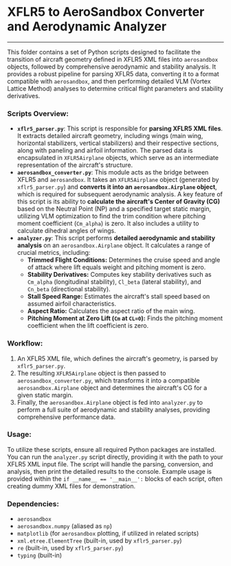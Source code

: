 # XFLR5 to AeroSandbox Converter and Aerodynamic Analyzer
---
This folder contains a set of Python scripts designed to facilitate the transition of aircraft geometry defined in XFLR5 XML files into `aerosandbox` objects, followed by comprehensive aerodynamic and stability analysis. It provides a robust pipeline for parsing XFLR5 data, converting it to a format compatible with `aerosandbox`, and then performing detailed VLM (Vortex Lattice Method) analyses to determine critical flight parameters and stability derivatives.

### Scripts Overview:

* **`xflr5_parser.py`**: This script is responsible for **parsing XFLR5 XML files**. It extracts detailed aircraft geometry, including wings (main wing, horizontal stabilizers, vertical stabilizers) and their respective sections, along with paneling and airfoil information. The parsed data is encapsulated in `XFLR5Airplane` objects, which serve as an intermediate representation of the aircraft's structure.
* **`aerosandbox_converter.py`**: This module acts as the bridge between XFLR5 and `aerosandbox`. It takes an `XFLR5Airplane` object (generated by `xflr5_parser.py`) and **converts it into an `aerosandbox.Airplane` object**, which is required for subsequent aerodynamic analysis. A key feature of this script is its ability to **calculate the aircraft's Center of Gravity (CG)** based on the Neutral Point (NP) and a specified target static margin, utilizing VLM optimization to find the trim condition where pitching moment coefficient (`Cm_alpha`) is zero. It also includes a utility to calculate dihedral angles of wings.
* **`analyzer.py`**: This script performs **detailed aerodynamic and stability analysis** on an `aerosandbox.Airplane` object. It calculates a range of crucial metrics, including:
    * **Trimmed Flight Conditions:** Determines the cruise speed and angle of attack where lift equals weight and pitching moment is zero.
    * **Stability Derivatives:** Computes key stability derivatives such as `Cm_alpha` (longitudinal stability), `Cl_beta` (lateral stability), and `Cn_beta` (directional stability).
    * **Stall Speed Range:** Estimates the aircraft's stall speed based on assumed airfoil characteristics.
    * **Aspect Ratio:** Calculates the aspect ratio of the main wing.
    * **Pitching Moment at Zero Lift (`Cm` at `CL=0`):** Finds the pitching moment coefficient when the lift coefficient is zero.

### Workflow:

1.  An XFLR5 XML file, which defines the aircraft's geometry, is parsed by `xflr5_parser.py`.
2.  The resulting `XFLR5Airplane` object is then passed to `aerosandbox_converter.py`, which transforms it into a compatible `aerosandbox.Airplane` object and determines the aircraft's CG for a given static margin.
3.  Finally, the `aerosandbox.Airplane` object is fed into `analyzer.py` to perform a full suite of aerodynamic and stability analyses, providing comprehensive performance data.

### Usage:

To utilize these scripts, ensure all required Python packages are installed. You can run the `analyzer.py` script directly, providing it with the path to your XFLR5 XML input file. The script will handle the parsing, conversion, and analysis, then print the detailed results to the console. Example usage is provided within the `if __name__ == '__main__':` blocks of each script, often creating dummy XML files for demonstration.

### Dependencies:

* `aerosandbox`
* `aerosandbox.numpy` (aliased as `np`)
* `matplotlib` (for `aerosandbox` plotting, if utilized in related scripts)
* `xml.etree.ElementTree` (built-in, used by `xflr5_parser.py`)
* `re` (built-in, used by `xflr5_parser.py`)
* `typing` (built-in)